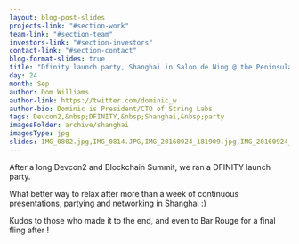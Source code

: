 ```yaml
---
layout: blog-post-slides
projects-link: "#section-work"
team-link: "#section-team"
investors-link: "#section-investors"
contact-link: "#section-contact"
blog-format-slides: true
title: "Dfinity launch party, Shanghai in Salon de Ning @ the Peninsula Hotel"
day: 24
month: Sep
author: Dom Williams
author-link: https://twitter.com/dominic_w
author-bio: Dominic is President/CTO of String Labs
tags: Devcon2,&nbsp;DFINITY,&nbsp;Shanghai,&nbsp;party
imagesFolder: archive/shanghai
imagesType: jpg
slides: IMG_0802.jpg,IMG_0814.JPG,IMG_20160924_181909.jpg,IMG_20160924_194741.jpg,IMG_0818.jpg,IMG_20160924_201931.jpg,IMG_20160924_201959.jpg,IMG_20160924_220137.jpg
---
```


After a long Devcon2 and Blockchain Summit, we ran a DFINITY launch party.

What better way to relax after more than a week of continuous presentations, partying and networking in Shanghai :)

Kudos to those who made it to the end, and even to Bar Rouge for a final fling after !